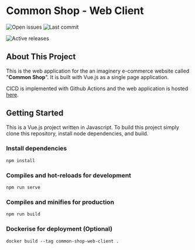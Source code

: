 # Common Shop - Web Client

![Open issues](https://img.shields.io/github/issues/weisong0908/common-shop-web-client)
![Last commit](https://img.shields.io/github/last-commit/weisong0908/common-shop-web-client)

![Active releases](https://github.com/weisong0908/common-shop-web-client/workflows/Active%20releases/badge.svg)

## About This Project

This is the web application for the an imaginery e-commerce website called "**Common Shop**". It is built with Vue.js as a single page application.

CICD is implemented with Github Actions and the web application is hosted [here](https://common-shop.tengweisong.com).

## Getting Started

This is a Vue.js project written in Javascript. To build this project simply clone this repository, install node dependencies, and build.

### Install dependencies

```
npm install
```

### Compiles and hot-reloads for development

```
npm run serve
```

### Compiles and minifies for production

```
npm run build
```

### Dockerise for deployment (Optional)

```
docker build --tag common-shop-web-client .
```

